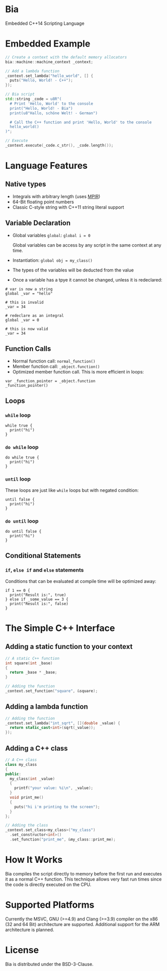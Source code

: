 # Bia
Embedded C++14 Scripting Language

# Embedded Example

``` cpp
// Create a context with the default memory allocators
bia::machine::machine_context _context;

// Add a lambda function
_context.set_lambda("hello_world", [] {
  puts("Hello, World! - C++");
});

// Bia script
std::string _code = u8R"(
  # Print 'Hello, World' to the console
  print("Hello, World! - Bia")
  print(u8"Hallo, schöne Welt! - German")

  # Call the C++ function and print 'Hello, World' to the console
  hello_world()
)";

// Execute
_context.execute(_code.c_str(), _code.length());
```

# Language Features
## Native types
- Integrals with arbitrary length (uses [MPIR](http://mpir.org/))
- 64-Bit floating point numbers
- Classic C-style string with C++11 string literal support

## Variable Declaration
- Global variables `global`: `global i = 0`

  Global variables can be access by any script in the same context at any time.
- Instantiation: `global obj = my_class()`
- The types of the variables will be deducted from the value
- Once a variable has a tpye it cannot be changed, unless it is redeclared:

```
# var is now a string
global _var = "hello"

# this is invalid
_var = 34

# redeclare as an integral
global _var = 0

# this is now valid
_var = 34
```

## Function Calls
- Normal function call: `normal_function()`
- Member function call: `_object.function()`
- Optimized member function call. This is more efficient in loops:

```
var _function_pointer = _object.function
_function_pointer()
```

## Loops
### `while` loop

```
while true {
  print("hi")
}
```

### `do while` loop

```
do while true {
  print("hi")
}
```

### `until` loop

These loops are just like `while` loops but with negated condition:

```
until false {
  print("hi")
}
```

### `do until` loop

```
do until false {
  print("hi")
}
```

## Conditional Statements
### `if`, `else if` and `else` statements

Conditions that can be evaluated at compile time will be optimized away:

```
if 1 == 0 {
  print("Result is:", true)
} else if _some_value == 3 {
  print("Result is:", false)
}
```

# The Simple C++ Interface
## Adding a static function to your context

``` cpp
// A static C++ function
int square(int _base)
{
  return _base * _base;
}

// Adding the function
_context.set_function("square", &square);
```

## Adding a lambda function

``` cpp
// Adding the function
_context.set_lambda("int_sqrt", [](double _value) {
  return static_cast<int>(sqrt(_value));
});
```

 ## Adding a C++ class

``` cpp
// A C++ class
class my_class
{
public:
  my_class(int _value)
  {
    printf("your value: %i\n", _value);
  }
  void print_me()
  {
    puts("hi i'm printing to the screen");
  }
};

// Adding the class
_context.set_class<my_class>("my_class")
  .set_constructor<int>()
  .set_function("print_me", &my_class::print_me);
```

# How It Works
Bia compiles the script directly to memory before the first run and executes it as a normal C++ function. This technique allows very fast run times since the code is directly executed on the CPU.

# Supported Platforms
Currently the MSVC, GNU (>=4.9) and Clang (>=3.9) compiler on the x86 (32 and 64 Bit) architecture are supported. Additional support for the ARM architecture is planned.

# License
Bia is distributed under the BSD-3-Clause.
